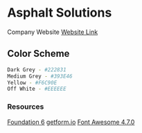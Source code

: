 # Asphalt Solutions
Company Website
[Website Link](http://asphaltsolutionsnc.co)

## Color Scheme
```bash
Dark Grey - #222831
Medium Grey - #393E46
Yellow - #F6C90E
Off White - #EEEEEE
```

### Resources
[Foundation 6](https://get.foundation/sites.html)
[getform.io](https://getform.io)
[Font Awesome 4.7.0](https://fontawesome.com/v4.7.0/)
